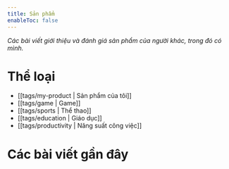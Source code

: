 ```yaml
---
title: Sản phẩm
enableToc: false
---
```

*Các bài viết giới thiệu và đánh giá sản phẩm của người khác, trong đó có mình.*

# Thể loại
- [[tags/my-product | Sản phẩm của tôi]]
- [[tags/game | Game]]
- [[tags/sports | Thể thao]]
- [[tags/education | Giáo dục]]
- [[tags/productivity | Năng suất công việc]]

# Các bài viết gần đây
